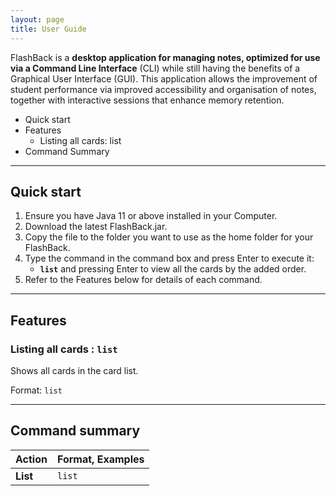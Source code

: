 ```yaml
---
layout: page
title: User Guide
---
```


FlashBack is a **desktop application for managing notes, optimized for use via a Command Line Interface** (CLI) while still having the benefits of a Graphical User Interface (GUI). This application allows the improvement of student performance via improved accessibility and organisation of notes, together with interactive sessions that enhance memory retention.

* Quick start
*  Features
    *  Listing all cards: list
*  Command Summary


--------------------------------------------------------------------------------------------------------------------

## Quick start

1. Ensure you have Java 11 or above installed in your Computer.
1. Download the latest FlashBack.jar.
1. Copy the file to the folder you want to use as the home folder for your FlashBack.
1. Type the command in the command box and press Enter to execute it:
    * **`list`** and pressing Enter to view all the cards by the added order.
1. Refer to the Features below for details of each command.

--------------------------------------------------------------------------------------------------------------------

## Features

### Listing all cards : `list`

Shows all cards in the card list.

Format: `list`

--------------------------------------------------------------------------------------------------------------------

## Command summary

Action | Format, Examples
--------|------------------
**List** | `list`
